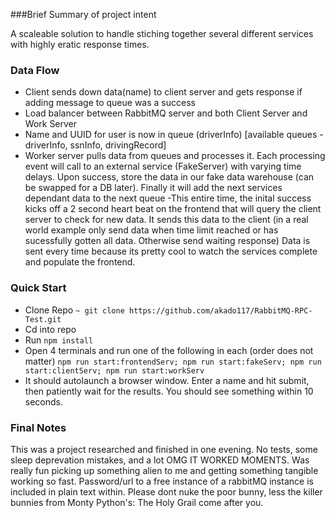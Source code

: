 ###Brief Summary of project intent

A scaleable solution to handle stiching together several different services with highly eratic response times.

### Data Flow

- Client sends down data(name) to client server and gets response if adding message to queue was a success
- Load balancer between RabbitMQ server and both Client Server and Work Server
- Name and UUID for user is now in queue (driverInfo) [available queues - driverInfo, ssnInfo, drivingRecord]
- Worker server pulls data from queues and processes it. Each processing event will call to an external service (FakeServer) with varying time delays. Upon success, store the data in our fake data warehouse (can be swapped for a DB later). Finally it will add the next services dependant data to the next queue
-This entire time, the inital success kicks off a 2 second heart beat on the frontend that will query the client server to check for new data. It sends this data to the client (in a real world example only send data when time limit reached or has sucessfully gotten all data. Otherwise send waiting response) Data is sent every time because its pretty cool to watch the services complete and populate the frontend.

### Quick Start
- Clone Repo `~ git clone https://github.com/akado117/RabbitMQ-RPC-Test.git`
- Cd into repo
- Run `npm install`
- Open 4 terminals and run one of the following in each (order does not matter) `npm run start:frontendServ; npm run start:fakeServ; npm run start:clientServ; npm run start:workServ`
- It should autolaunch a browser window. Enter a name and hit submit, then patiently wait for the results. You should see something within 10 seconds.

### Final Notes
This was a project researched and finished in one evening. No tests, some sleep deprevation mistakes, and a lot OMG IT WORKED MOMENTS. Was really fun picking up something alien to me and getting something tangible working so fast. Password/url to a free instance of a rabbitMQ instance is included in plain text within. Please dont nuke the poor bunny, less the killer bunnies from Monty Python's: The Holy Grail come after you.